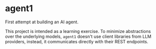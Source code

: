 # agent1

First attempt at building an AI agent.

This project is intended as a learning exercise. To minimize abstractions over
the underlying models, `agent1` doesn't use client libraries from LLM providers,
instead, it communicates directly with their REST endpoints.
